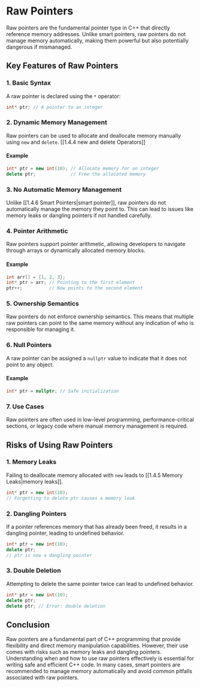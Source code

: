 
# Raw Pointers

Raw pointers are the fundamental pointer type in C++ that directly reference memory addresses. Unlike smart pointers, raw pointers do not manage memory automatically, making them powerful but also potentially dangerous if mismanaged.

## Key Features of Raw Pointers

### 1. Basic Syntax

A raw pointer is declared using the `*` operator:

```cpp
int* ptr; // A pointer to an integer
```

### 2. Dynamic Memory Management

Raw pointers can be used to allocate and deallocate memory manually using `new` and `delete`.
[[1.4.4 new and delete Operators]]
#### Example

```cpp
int* ptr = new int(10); // Allocate memory for an integer
delete ptr;             // Free the allocated memory
```

### 3. No Automatic Memory Management

Unlike [[1.4.6 Smart Pointers|smart pointer]], raw pointers do not automatically manage the memory they point to. This can lead to issues like memory leaks or dangling pointers if not handled carefully.

### 4. Pointer Arithmetic

Raw pointers support pointer arithmetic, allowing developers to navigate through arrays or dynamically allocated memory blocks.

#### Example

```cpp
int arr[] = {1, 2, 3};
int* ptr = arr; // Pointing to the first element
ptr++;          // Now points to the second element
```

### 5. Ownership Semantics

Raw pointers do not enforce ownership semantics. This means that multiple raw pointers can point to the same memory without any indication of who is responsible for managing it.

### 6. Null Pointers

A raw pointer can be assigned a `nullptr` value to indicate that it does not point to any object.

#### Example

```cpp
int* ptr = nullptr; // Safe initialization
```

### 7. Use Cases

Raw pointers are often used in low-level programming, performance-critical sections, or legacy code where manual memory management is required.

## Risks of Using Raw Pointers

### 1. Memory Leaks

Failing to deallocate memory allocated with `new` leads to [[1.4.5 Memory Leaks|memory leaks]].

```cpp
int* ptr = new int(10);
// Forgetting to delete ptr causes a memory leak
```

### 2. Dangling Pointers

If a pointer references memory that has already been freed, it results in a dangling pointer, leading to undefined behavior.

```cpp
int* ptr = new int(10);
delete ptr;
// ptr is now a dangling pointer
```

### 3. Double Deletion

Attempting to delete the same pointer twice can lead to undefined behavior.

```cpp
int* ptr = new int(10);
delete ptr;
delete ptr; // Error: double deletion
```

## Conclusion

Raw pointers are a fundamental part of C++ programming that provide flexibility and direct memory manipulation capabilities. However, their use comes with risks such as memory leaks and dangling pointers. Understanding when and how to use raw pointers effectively is essential for writing safe and efficient C++ code. In many cases, smart pointers are recommended to manage memory automatically and avoid common pitfalls associated with raw pointers.